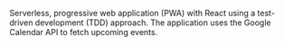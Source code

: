 Serverless, progressive web application (PWA) with React using a test-driven development (TDD) approach. The application uses the Google Calendar API to fetch upcoming events.
